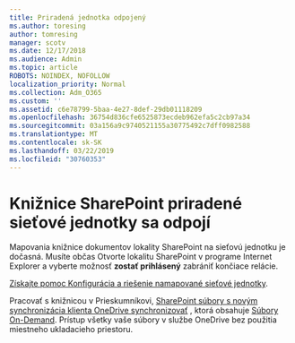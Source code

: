```yaml
---
title: Priradená jednotka odpojený
ms.author: toresing
author: tomresing
manager: scotv
ms.date: 12/17/2018
ms.audience: Admin
ms.topic: article
ROBOTS: NOINDEX, NOFOLLOW
localization_priority: Normal
ms.collection: Adm_O365
ms.custom: ''
ms.assetid: c6e78799-5baa-4e27-8def-29db01118209
ms.openlocfilehash: 36754d836cfe6525873ecdeb962efa5c2cb97a34
ms.sourcegitcommit: 03a156a9c9740521155a30775492c7dff0982588
ms.translationtype: MT
ms.contentlocale: sk-SK
ms.lasthandoff: 03/22/2019
ms.locfileid: "30760353"
---
```

# <a name="sharepoint-libraries-mapped-to-network-drives-become-disconnected"></a>Knižnice SharePoint priradené sieťové jednotky sa odpojí

Mapovania knižnice dokumentov lokality SharePoint na sieťovú jednotku je dočasná. Musíte občas Otvorte lokalitu SharePoint v programe Internet Explorer a vyberte možnosť **zostať prihlásený** zabrániť končiace relácie. 
  
[Získajte pomoc Konfigurácia a riešenie namapované sieťové jednotky](https://support.office.com/article/ef399c67-4578-4c3a-adbe-0b489084eabe.aspx).
  
Pracovať s knižnicou v Prieskumníkovi, [SharePoint súbory s novým synchronizácia klienta OneDrive synchronizovať](https://support.office.com/article/6de9ede8-5b6e-4503-80b2-6190f3354a88.aspx) , ktorá obsahuje [Súbory On-Demand](https://support.office.com/article/0e6860d3-d9f3-4971-b321-7092438fb38e.aspx). Prístup všetky vaše súbory v službe OneDrive bez použitia miestneho ukladacieho priestoru.
  

